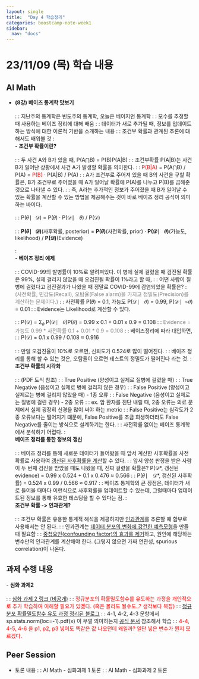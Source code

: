 ```yaml
---
layout: single
title:  "Day 4 학습정리"
categories: boostcamp-note-week1
sidebar:
  nav: "docs"
---
```


# 23/11/09 (목) 학습 내용

<h2>AI Math</h2>

- <b>(8강) 베이즈 통계학 맛보기</b><br><br>
: : 지난주의 통계학은 빈도주의 통계학, 오늘은 베이지언 통계학
: : 모수를 추정할 때 사용하는 베이즈 정리에 대해 배움
: : 데이터가 새로 추가될 때, 정보를 업데이트하는 방식에 대한 이론적 기반을 소개하는 내용
: : 조건부 확률과 관계된 추론에 대해서도 배워볼 것
: <br><b>- 조건부 확률이란?</b><br><br>
: : 두 사건 A와 B가 있을 때, P(A⋂B) = P(B)P(A\|B)
: : 조건부확률 P(A\|B)는 사건 B가 일어난 상황에서 사건 A가 발생할 확률을 의미한다.
: : <span style="color:red">P(B\|A)</span> = P(A⋂B) / P(A) = <span style="color:red">P(B)</span> · P(A\|B) / P(A)
: : A가 조건부로 주어져 있을 때 B의 사건을 구할 확률은, B가 조건부로 주어졌을 때 A가 일어날 확률에 P(A)를 나누고 P(B)를 곱해준 것으로 나타낼 수 있다.
: : 즉, A라는 추가적인 정보가 주어졌을 때 B가 일어날 수 있는 확률을 계산할 수 있는 방법을 제공해주는 것이 바로 베이즈 정리 공식이 의미하는 바이다.<br><br>
: : P(𝜃 ⎸𝒟) = P(𝜃) · P(𝒟 ⎸ 𝜃) / P(𝒟)<br><br>
: : **P(𝜃 ⎸𝒟)**(사후확률, posterior) = **P(𝜃)**(사전확률, prior) · **P(𝒟 ⎸ 𝜃)**(가능도, likelihood) / **P(𝒟)**(Evidence)<br><br>
: <br><b>- 베이즈 정리 예제</b><br><br>
: : COVID-99의 발병률이 10%로 알려져있다. 이 병에 실제 걸렸을 때 검진될 확률은 99%, 실제 걸리지 않았을 때 오검진될 확률이 1%라고 할 때,
: : 어떤 사람이 질병에 걸렸다고 검진결과가 나왔을 때 정말로 COVID-99에 감염되었을 확률은?
: <span style="color:gray">(사전확률, 민감도(Recall), 오탐율(False alarm)을 가지고 정밀도(Precision)를 계산하는 문제이다.)</span>
: : 사전확률 P(𝜃) = 0.1, 가능도 P(𝒟 ⎸ 𝜃) = 0.99, P(𝒟 ⎸¬𝜃) = 0.01
: : Evidence는 Likelihood로 계산할 수 있다.<br><br>
: : P(𝒟) =  Σ<sub>𝜃</sub> P(𝒟 ⎸ 𝜃)P(𝜃) = 0.99 x 0.1 + 0.01 x 0.9 = 0.108
: : <span style="color:gray">Evidence = 가능도 0.99 * 사전확률 0.1 + 0.01 * 0.9 = 0.108</span>
: : 베이즈정리에 따라 대입하면,
: : P(𝒟) = 0.1 x 0.99 / 0.108 ≈ 0.916<br><br>
: : 만일 오검진율이 10%로 오르면, 신뢰도가 0.524로 많이 떨어진다.
: : 베이즈 정리를 통해 할 수 있는 것은, 오탐율이 오르면 테스트의 정밀도가 떨어진다 라는 것.
: <br><b>조건부 확률의 시각화</b><br><br>
: : (PDF 도식 참조)
: : True Positive (양성이고 실제로 질병에 걸렸을 때)
: : True Negative (음성이고 실제로 병에 걸리지 않은 경우)
: : False Positive (양성이고 실제로는 병에 걸리지 않았을 때) - 1종 오류
: : False Negative (음성이고 실제로는 질병에 걸린 경우) - 2종 오류
: : ex. 암 환자를 진단 내릴 때, 2종 오류는 의료 문제에서 실제 굉장히 신경을 많이 써야 하는 metric
: : False Positive는 심각도가 2종 오류보다는 떨어지기 떄문에, False Positive를 조금 희생하더라도 False Negative를 줄이는 방식으로 설계하기는 한다.
: : 사전확률 없이는 베이즈 통계학에서 분석하기 어렵다.
: <br><b>베이즈 정리를 통한 정보의 갱신</b><br><br>
: : 베이즈 정리를 통해 새로운 데이터가 들어왔을 때 앞서 계산한 사후확률을 사전확률로 사용하여 <u>갱신된 사후확률을 계산</u>할 수 있다.
: : 앞서 양성 판정을 받은 사람이 두 번째 검진을 받았을 때도 나왔을 때, 진짜 걸렸을 확률은?
P(𝒟*, 갱신된 evidence) = 0.99 x 0.524 + 0.1 x 0.476 ≈ 0.566
: : P(𝜃 ⎸ 𝒟*, 갱신된 사후확률) = 0.524 x 0.99 / 0.566 ≈ 0.917
: : 베이즈 통계학의 큰 장점은, 데이터가 새로 들어올 때마다 이런식으로 사후확률을 업데이트할 수 있는데, 그럴때마다 업데이트된 정보를 통해 유효한 테스팅을 할 수 있다는 점.
: <br><b>조건부 확률 -> 인과관계?</b><br><br>
: : 조건부 확률은 유용한 통계적 해석을 제공하지만 <u>인과관계</u>를 추론할 때 함부로 사용해서는 안 된다.
: : 인과관계는 <u>데이터 분포의 변화에 강건한 예측모형</u>을 만들 때 필요함
: : <u>중첩요인(confounding factor)의 효과를 제거</u>하고, 원인에 해당하는 변수만의 인과관계를 계산해야 한다. (그렇지 않으면 가짜 연관성, spurious correlation)이 나온다.

<h2>과제 수행 내용</h2>
- <b>심화 과제2</b><br><br>
: : <a href="https://colab.research.google.com/drive/1PmGCTW4C4bbjMWYTAcJclsYVfa3pcYLk#scrollTo=ioq58Xbzow4h">심화 과제 2 링크 (비공개)</a>
: : <span style="color:red">정규분포의 확률밀도함수를 유도하는 과정을 개인적으로 추가 학습하여 이해할 필요가 있겠다. (혹은 몰라도 될수도..? 생각보다 복잡)</span>
: : <a href="https://color-change.tistory.com/61">정규분포 확률밀도함수 유도 과정 정리된 블로그</a>
: : 4-1, 4-2, 4-3 문항에서 sp.stats.norm(loc=-1).pdf(x) 이 무얼 의미하는지 <a href="https://docs.scipy.org/doc/scipy/reference/generated/scipy.stats.norm.html">공식 문서</a> 참조해서 학습
: : <span style="color:red">4-4, 4-5, 4-6 을 p1, p2, p3 넣어도 똑같은 값 나오던데 왜일까? 일단 넣은 변수가 뭔지 모르겠다.</span>

<h2>Peer Session</h2>

- 토론 내용
: : AI Math - 심화과제 1 토론
: : AI Math - 심화과제 2 토론

